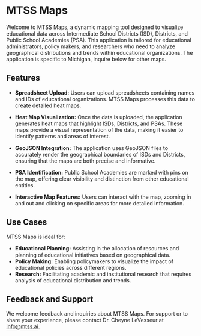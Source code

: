 # MTSS Maps

Welcome to MTSS Maps, a dynamic mapping tool designed to visualize educational data across Intermediate School Districts (ISD), Districts, and Public School Academies (PSA). This application is tailored for educational administrators, policy makers, and researchers who need to analyze geographical distributions and trends within educational organizations. The application is specific to Michigan, inquire below for other maps.

## Features

- **Spreadsheet Upload:** Users can upload spreadsheets containing names and IDs of educational organizations. MTSS Maps processes this data to create detailed heat maps.
  
- **Heat Map Visualization:** Once the data is uploaded, the application generates heat maps that highlight ISDs, Districts, and PSAs. These maps provide a visual representation of the data, making it easier to identify patterns and areas of interest.
  
- **GeoJSON Integration:** The application uses GeoJSON files to accurately render the geographical boundaries of ISDs and Districts, ensuring that the maps are both precise and informative.
  
- **PSA Identification:** Public School Academies are marked with pins on the map, offering clear visibility and distinction from other educational entities.

- **Interactive Map Features:** Users can interact with the map, zooming in and out and clicking on specific areas for more detailed information.

## Use Cases

MTSS Maps is ideal for:
- **Educational Planning:** Assisting in the allocation of resources and planning of educational initiatives based on geographical data.
- **Policy Making:** Enabling policymakers to visualize the impact of educational policies across different regions.
- **Research:** Facilitating academic and institutional research that requires analysis of educational distribution and trends.

## Feedback and Support

We welcome feedback and inquiries about MTSS Maps. For support or to share your experience, please contact Dr. Cheyne LeVesseur at [info@mtss.ai](mailto:info@mtss.ai).
